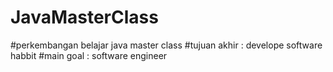 # JavaMasterClass
#perkembangan belajar java master class
#tujuan akhir : develope software habbit
#main goal : software engineer
